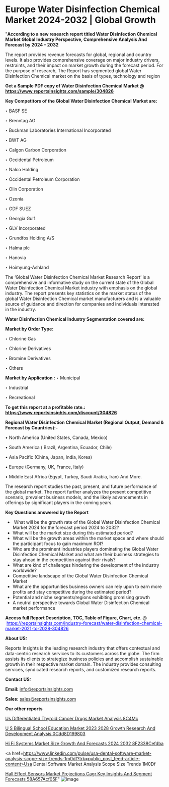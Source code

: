 # Europe Water Disinfection Chemical Market 2024-2032 | Global Growth

"<strong>According to a new research report titled Water Disinfection Chemical Market Global Industry Perspective, Comprehensive Analysis And Forecast by 2024 – 2032</strong>

The report provides revenue forecasts for global, regional and country levels. It also provides comprehensive coverage on major industry drivers, restraints, and their impact on market growth during the forecast period. For the purpose of research, The Report has segmented global Water Disinfection Chemical market on the basis of types, technology and region

<strong>Get a Sample PDF copy of Water Disinfection Chemical Market </strong><strong>@<a href=https://www.reportsinsights.com/sample/304826 style=color:#0000ff;> https://www.reportsinsights.com/sample/304826</a></strong></font>

<strong>Key Competitors of the Global Water Disinfection Chemical Market are:</strong>

‣ BASF SE

‣ Brenntag AG

‣ Buckman Laboratories International Incorporated

‣ BWT AG

‣ Calgon Carbon Corporation

‣ Occidental Petroleum

‣ Nalco Holding

‣ Occidental Petroleum Corporation

‣ Olin Corporation

‣ Ozonia

‣ GDF SUEZ

‣ Georgia Gulf

‣ GLV Incorporated

‣ Grundfos Holding A/S

‣ Halma plc

‣ Hanovia

‣ Hoimyung-Ashland

The ‘Global Water Disinfection Chemical Market Research Report’ is a comprehensive and informative study on the current state of the Global Water Disinfection Chemical Market industry with emphasis on the global industry. The report presents key statistics on the market status of the global Water Disinfection Chemical market manufacturers and is a valuable source of guidance and direction for companies and individuals interested in the industry.

<strong>Water Disinfection Chemical Industry Segmentation covered are:</strong>

<strong>Market by Order Type: </strong>

‣ Chlorine Gas

‣ Chlorine Derivatives

‣ Bromine Derivatives

‣ Others

<strong>Market by Application :</strong>
 ‣ Municipal

‣ Industrial

‣ Recreational

<strong>To get this report at a profitable rate.: <a href=https://www.reportsinsights.com/discount/304826 style=color:#0000ff;>https://www.reportsinsights.com/discount/304826</a></strong></font>

<strong>Regional Water Disinfection Chemical Market (Regional Output, Demand &amp; Forecast by Countries):-</strong>

• North America (United States, Canada, Mexico)

• South America ( Brazil, Argentina, Ecuador, Chile)

• Asia Pacific (China, Japan, India, Korea)

• Europe (Germany, UK, France, Italy)

• Middle East Africa (Egypt, Turkey, Saudi Arabia, Iran) And More.

The research report studies the past, present, and future performance of the global market. The report further analyzes the present competitive scenario, prevalent business models, and the likely advancements in offerings by significant players in the coming years.

<strong>Key Questions answered by the Report</strong>
<ul>
  <li> What will be the growth rate of the Global Water Disinfection Chemical Market 2024 for the forecast period 2024 to 2032?</li>
  <li>What will be the market size during this estimated period?</li>
  <li>What will be the growth areas within the market space and where should the participant focus to gain maximum ROI?</li>
  <li>Who are the prominent industries players dominating the Global Water Disinfection Chemical Market and what are their business strategies to stay ahead in the competition against their rivals?</li>
  <li>What are kind of challenges hindering the development of the industry worldwide?</li>
  <li>Competitive landscape of the Global Water Disinfection Chemical Market</li>
  <li>What are the opportunities business owners can rely upon to earn more profits and stay competitive during the estimated period?</li>
  <li>Potential and niche segments/regions exhibiting promising growth</li>
  <li>A neutral perspective towards Global Water Disinfection Chemical market performance</li>
</ul>
<strong>Access full Report Description, TOC, Table of Figure, Chart, etc. </strong>@  <a href=https://reportsinsights.com/industry-forecast/water-disinfection-chemical-market-2021-to-2028-304826 style=color:#0000ff;>https://reportsinsights.com/industry-forecast/water-disinfection-chemical-market-2021-to-2028-304826</a></font>

<strong><strong>About US</strong>:</strong>

Reports Insights is the leading research industry that offers contextual and data-centric research services to its customers across the globe. The firm assists its clients to strategize business policies and accomplish sustainable growth in their respective market domain. The industry provides consulting services, syndicated research reports, and customized research reports.

<strong>Contact US:</strong>

<p class=""""><b>Email:</b> <a href=mailto:info@reportsinsights.com>info@reportsinsights.com</a></p>
<p class=""""><b>Sales:</b> <a href=mailto:sales@reportsinsights.com>sales@reportsinsights.com</a></p>

<strong>Our other reports</strong>

<a href=https://www.linkedin.com/pulse/us-differentiated-thyroid-cancer-drugs-market-analysis-8c4mc/>Us Differentiated Thyroid Cancer Drugs Market Analysis 8C4Mc</a>

<a href=https://medium.com/@aaradhyashinde84758/u-s-bilingual-school-education-market-2023-2028-growth-research-and-development-analysis-0cdd8d199803>U S Bilingual School Education Market 2023 2028 Growth Research And Development Analysis 0Cdd8D199803</a>

<a href=https://medium.com/@dorleashwini636/hi-fi-systems-market-size-growth-and-forecasts-2024-2032-8f2338cefdba>Hi Fi Systems Market Size Growth And Forecasts 2024 2032 8F2338Cefdba</a>

<a href=https://www.linkedin.com/pulse/usa-dental-software-market-analysis-scope-size-trends-1m0df?trk=public_post_feed-article-content>Usa Dental Software Market Analysis Scope Size Trends 1M0Df</a>

<a href=https://medium.com/@sakshideshmukh994/hall-effect-sensors-market-projections-cagr-key-insights-and-segment-forecasts-58a657acf05f>Hall Effect Sensors Market Projections Cagr Key Insights And Segment Forecasts 58A657Acf05F</a>"
![image](https://github.com/Reportsinsights123/RIgrowth/assets/158415881/9512292e-2cf7-463d-9d3b-f46ef2dca4b3)

